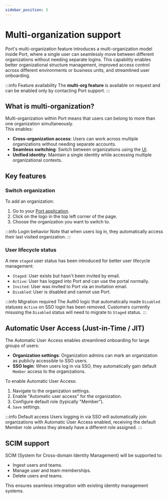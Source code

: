 ```yaml
---
sidebar_position: 3
---
```


# Multi-organization support

Port's multi-organization feature introduces a multi-organization model inside Port, where a single user can seamlessly move between different organizations without needing separate logins.
This capability enables better organizational structure management, improved access control across different environments or business units, and streamlined user onboarding.

:::info Feature availability
The **multi-org feature** is available on request and can be enabled only by contacting Port support.
:::

## What is multi-organization?

Multi-organization within Port means that users can belong to more than one organization simultaneously.  
This enables:

- **Cross-organization access**: Users can work across multiple organizations without needing separate accounts.
- **Seamless switching**: Switch between organizations using the [UI](#switch-organization).
- **Unified identity**: Maintain a single identity while accessing multiple organizational contexts.

## Key features

### Switch organization

To add an organization:

1. Go to your [Port application](https://app.port.io).
2. Click on the logo in the top left corner of the page.
3. Choose the organization you want to switch to.

:::info Login behavior
Note that when users log in, they automatically access their last visited organization.
:::

### User lifecycle status

A new `staged` user status has been introduced for better user lifecycle management:

- `Staged`: User exists but hasn't been invited by email.
- `Active`: User has logged into Port and can use the portal normally.
- `Invited`: User was invited to Port via an invitation email.
- `Disabled`: User is disabled and cannot use Port.

:::info Migration required
The Auth0 logic that automatically made `Disabled` statuses `Active` on SSO login has been removed. Customers currently misusing the `Disabled` status will need to migrate to `Staged` status.
:::

## Automatic User Access (Just-in-Time / JIT)

The Automatic User Access enables streamlined onboarding for large groups of users:

- **Organization settings**: Organization admins can mark an organization as publicly accessible to SSO users.
- **SSO login**: When users log in via SSO, they automatically gain default `Member` access to the organizations.

To enable Automatic User Access:

1. Navigate to the organization settings.
2. Enable "Automatic user access" for the organization.
3. Configure default role (typically "Member").
4. `Save` settings.

:::info Default access
Users logging in via SSO will automatically join organizations with Automatic User Access enabled, receiving the default Member role unless they already have a different role assigned.
:::

## SCIM support

SCIM (System for Cross-domain Identity Management) will be supported to:
- Ingest users and teams.
- Manage user and team memberships.
- Delete users and teams.

This ensures seamless integration with existing identity management systems.